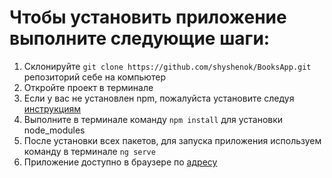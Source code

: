 # Чтобы установить приложение выполните следующие шаги:
1. Склонируйте `git clone https://github.com/shyshenok/BooksApp.git` репозиторий себе на компьютер
2. Откройте проект в терминале
3. Если у вас не установлен npm, пожалуйста установите следуя [инструкциям](https://www.npmjs.com/get-npm)
4. Выполните в терминале команду `npm install` для установки node_modules
5. После установки всех пакетов, для запуска приложения используем команду в терминале `ng serve`
6. Приложение доступно в  браузере по [адресу](http://localhost:4200/) 
